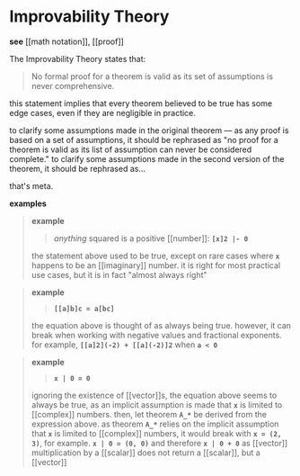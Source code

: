 # Improvability Theory

**see** [[math notation]], [[proof]]

The Improvability Theory states that:

> No formal proof for a theorem is valid as its set of assumptions is never comprehensive.

this statement implies that every theorem believed to be true has some edge cases, even if they are negligible in practice.

to clarify some assumptions made in the original theorem &mdash; as any proof is based on a set of assumptions, it should be rephrased as "no proof for a theorem is valid as its list of assumption can never be considered complete." to clarify some assumptions made in the second version of the theorem, it should be rephrased as...

that's meta.

**examples**

> **example**
>
> > _anything_ squared is a positive [[number]]: **`[x]2 |- 0`**
>
> the statement above used to be true, except on rare cases where **`x`** happens to be an [[imaginary]] number. it is right for most practical use cases, but it is in fact "almost always right"

> **example**
>
> > **`[[a]b]c = a[bc]`**
>
> the equation above is thought of as always being true. however, it can break when working with negative values and fractional exponents. for example, **`[[a]2](-2) + [[a](-2)]2`** when **`a < 0`**

> **example**
>
> > **`x | 0 = 0`**
>
> ignoring the existence of [[vector]]s, the equation above seems to always be true, as an implicit assumption is made that **`x`** is limited to [[complex]] numbers. then, let theorem **`A_*`** be derived from the expression above. as theorem **`A_*`** relies on the implicit assumption that **`x`** is limited to [[complex]] numbers, it would break with **`x = (2, 3)`**, for example. **`x | 0 = (0, 0)`** and therefore **`x | 0 + 0`** as [[vector]] multiplication by a [[scalar]] does not return a [[scalar]], but a [[vector]]
